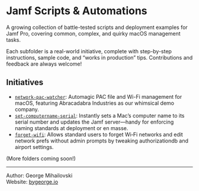 # Jamf Scripts & Automations

A growing collection of battle-tested scripts and deployment examples for Jamf Pro, covering common, complex, and quirky macOS management tasks.

Each subfolder is a real-world initiative, complete with step-by-step instructions, sample code, and “works in production” tips. Contributions and feedback are always welcome!

## Initiatives

- [`network-pac-watcher`](./network-pac-watcher): Automagic PAC file and Wi-Fi management for macOS, featuring Abracadabra Industries as our whimsical demo company.
- [`set-computername-serial`](./set-computername-serial): Instantly sets a Mac’s computer name to its serial number and updates the Jamf server—handy for enforcing naming standards at deployment or en masse.
- [`forget-wifi`](./forget-wifi): Allows standard users to forget Wi‑Fi networks and edit network prefs without admin prompts by tweaking authorizationdb and airport settings.

(More folders coming soon!)

---

Author: George Mihailovski  
Website: [bygeorge.io](https://bygeorge.io)
